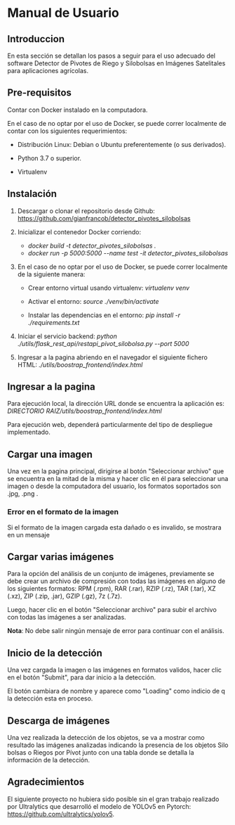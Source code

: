 # Manual de Usuario

## Introduccion

En esta sección se detallan los pasos a seguir para el uso adecuado del
software Detector de Pivotes de Riego y Silobolsas en Imágenes
Satelitales para aplicaciones agrícolas.

## Pre-requisitos

Contar con Docker instalado en la computadora.

En el caso de no optar por el uso de Docker, se puede correr localmente
de contar con los siguientes requerimientos:

- Distribución Linux: Debian o Ubuntu preferentemente (o sus
  derivados).

- Python 3.7 o superior.

- Virtualenv

## Instalación

1.  Descargar o clonar el repositorio desde Github:
    <https://github.com/gianfrancob/detector_pivotes_silobolsas>

2.  Inicializar el contenedor Docker corriendo:

    - _docker build -t detector_pivotes_silobolsas ._
    - _docker run -p 5000:5000 --name test -it detector_pivotes_silobolsas_

3.  En el caso de no optar por el uso de Docker, se puede correr
    localmente de la siguiente manera:

    - Crear entorno virtual usando virtualenv: _virtualenv venv_

    - Activar el entorno: _source ./venv/bin/activate_

    - Instalar las dependencias en el entorno: _pip install -r
      ./requirements.txt_

4.  Iniciar el servicio backend: _python
    ./utils/flask_rest_api/restapi_pivot_silobolsa.py --port 5000_

5.  Ingresar a la pagina abriendo en el navegador el siguiente fichero
    HTML: _./utils/boostrap_frontend/index.html_

## Ingresar a la pagina

Para ejecución local, la dirección URL donde se encuentra la aplicación
es: _DIRECTORIO RAIZ/utils/boostrap_frontend/index.html_

Para ejecución web, dependerá particularmente del tipo de despliegue
implementado.

## Cargar una imagen

Una vez en la pagina principal, dirigirse al botón \"Seleccionar
archivo\" que se encuentra en la mitad de la misma y hacer clic en él
para seleccionar una imagen o desde la computadora del usuario, los
formatos soportados son .jpg, .png .

### Error en el formato de la imagen

Si el formato de la imagen cargada esta dañado o es invalido, se
mostrara en un mensaje

## Cargar varias imágenes

Para la opción del análisis de un conjunto de imágenes, previamente se
debe crear un archivo de compresión con todas las imágenes en alguno de
los siguientes formatos: RPM (.rpm), RAR (.rar), RZIP (.rz), TAR (.tar),
XZ (.xz), ZIP (.zip, .jar), GZIP (.gz), 7z (.7z).

Luego, hacer clic en el botón \"Seleccionar archivo\" para subir el
archivo con todas las imágenes a ser analizadas.

**Nota**: No debe salir ningún mensaje de error para continuar con el
análisis.

## Inicio de la detección

Una vez cargada la imagen o las imágenes en formatos validos, hacer clic
en el botón \"Submit\", para dar inicio a la detección.

El botón cambiara de nombre y aparece como \"Loading\" como indicio de q
la detección esta en proceso.

## Descarga de imágenes

Una vez realizada la detección de los objetos, se va a mostrar como
resultado las imágenes analizadas indicando la presencia de los objetos
Silo bolsas o Riegos por Pívot junto con una tabla donde se detalla la
información de la detección.

## Agradecimientos

El siguiente proyecto no hubiera sido posible sin el gran trabajo
realizado por Ultralytics que desarrolló el modelo de YOLOv5 en
Pytorch: <https://github.com/ultralytics/yolov5>.
